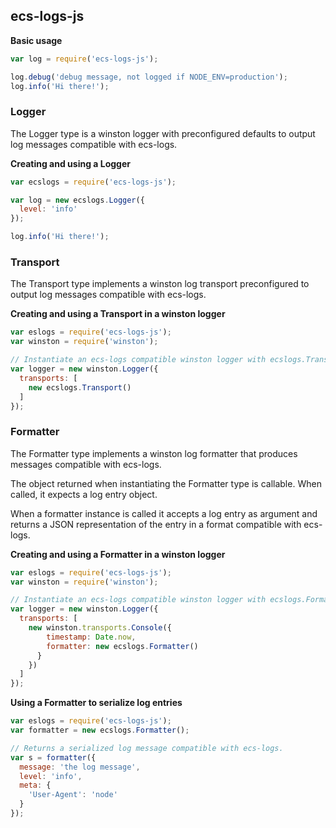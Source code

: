 ## ecs-logs-js
**Basic usage**
```js
var log = require('ecs-logs-js');

log.debug('debug message, not logged if NODE_ENV=production');
log.info('Hi there!');
```

### Logger
The Logger type is a winston logger with preconfigured defaults to output
log messages compatible with ecs-logs.

**Creating and using a Logger**
```js
var ecslogs = require('ecs-logs-js');

var log = new ecslogs.Logger({
  level: 'info'
});

log.info('Hi there!');
```

### Transport
The Transport type implements a winston log transport preconfigured to
output log messages compatible with ecs-logs.

**Creating and using a Transport in a winston logger**
```js
var eslogs = require('ecs-logs-js');
var winston = require('winston');

// Instantiate an ecs-logs compatible winston logger with ecslogs.Transport
var logger = new winston.Logger({
  transports: [
    new ecslogs.Transport()
  ]
});
```

### Formatter
The Formatter type implements a winston log formatter that produces messages
compatible with ecs-logs.

The object returned when instantiating the Formatter type is callable. When
called, it expects a log entry object.

When a formatter instance is called it accepts a log entry as argument and
returns a JSON representation of the entry in a format compatible with
ecs-logs.

**Creating and using a Formatter in a winston logger**
```js
var eslogs = require('ecs-logs-js');
var winston = require('winston');

// Instantiate an ecs-logs compatible winston logger with ecslogs.Formatter
var logger = new winston.Logger({
  transports: [
    new winston.transports.Console({
        timestamp: Date.now,
        formatter: new ecslogs.Formatter()
      }
    })
  ]
});
```
**Using a Formatter to serialize log entries**
```js
var eslogs = require('ecs-logs-js');
var formatter = new ecslogs.Formatter();

// Returns a serialized log message compatible with ecs-logs.
var s = formatter({
  message: 'the log message',
  level: 'info',
  meta: {
    'User-Agent': 'node'
  }
});
```
